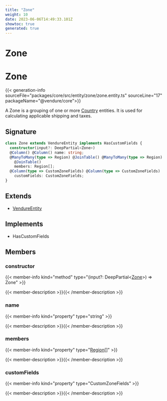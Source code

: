 ```yaml
---
title: "Zone"
weight: 10
date: 2023-06-06T14:49:33.101Z
showtoc: true
generated: true
---
```

<!-- This file was generated from the Vendure source. Do not modify. Instead, re-run the "docs:build" script -->

# Zone
<div class="symbol">


# Zone

{{< generation-info sourceFile="packages/core/src/entity/zone/zone.entity.ts" sourceLine="17" packageName="@vendure/core">}}

A Zone is a grouping of one or more <a href='/typescript-api/entities/country#country'>Country</a> entities. It is used for
calculating applicable shipping and taxes.

## Signature

```TypeScript
class Zone extends VendureEntity implements HasCustomFields {
  constructor(input?: DeepPartial<Zone>)
  @Column() @Column() name: string;
  @ManyToMany(type => Region) @JoinTable() @ManyToMany(type => Region)
    @JoinTable()
    members: Region[];
  @Column(type => CustomZoneFields) @Column(type => CustomZoneFields)
    customFields: CustomZoneFields;
}
```
## Extends

 * <a href='/typescript-api/entities/vendure-entity#vendureentity'>VendureEntity</a>


## Implements

 * HasCustomFields


## Members

### constructor

{{< member-info kind="method" type="(input?: DeepPartial&#60;<a href='/typescript-api/entities/zone#zone'>Zone</a>&#62;) => Zone"  >}}

{{< member-description >}}{{< /member-description >}}

### name

{{< member-info kind="property" type="string"  >}}

{{< member-description >}}{{< /member-description >}}

### members

{{< member-info kind="property" type="<a href='/typescript-api/entities/region#region'>Region</a>[]"  >}}

{{< member-description >}}{{< /member-description >}}

### customFields

{{< member-info kind="property" type="CustomZoneFields"  >}}

{{< member-description >}}{{< /member-description >}}


</div>
